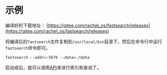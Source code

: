 # 示例

编译好的下载地址：
[https://gitee.com/rachel_os/fastsearch/releases](https://gitee.com/rachel_os/fastsearch/releases)

将编译后的`fastsearch`文件复制到`/usr/local/bin`目录下，然后在命令行中运行`fastsearch`命令即可。

```shell
fastsearch --addr=:5679 --data=./data
```

启动成后，就可以调用[API](./api.md)来进行索引和查询了。

